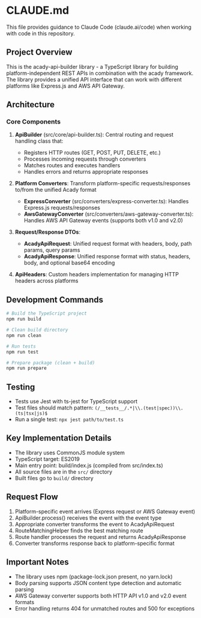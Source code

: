 # CLAUDE.md

This file provides guidance to Claude Code (claude.ai/code) when working with code in this repository.

## Project Overview

This is the acady-api-builder library - a TypeScript library for building platform-independent REST APIs in combination with the acady framework. The library provides a unified API interface that can work with different platforms like Express.js and AWS API Gateway.

## Architecture

### Core Components

1. **ApiBuilder** (src/core/api-builder.ts): Central routing and request handling class that:
   - Registers HTTP routes (GET, POST, PUT, DELETE, etc.)
   - Processes incoming requests through converters
   - Matches routes and executes handlers
   - Handles errors and returns appropriate responses

2. **Platform Converters**: Transform platform-specific requests/responses to/from the unified Acady format
   - **ExpressConverter** (src/converters/express-converter.ts): Handles Express.js requests/responses
   - **AwsGatewayConverter** (src/converters/aws-gateway-converter.ts): Handles AWS API Gateway events (supports both v1.0 and v2.0)

3. **Request/Response DTOs**:
   - **AcadyApiRequest**: Unified request format with headers, body, path params, query params
   - **AcadyApiResponse**: Unified response format with status, headers, body, and optional base64 encoding

4. **ApiHeaders**: Custom headers implementation for managing HTTP headers across platforms

## Development Commands

```bash
# Build the TypeScript project
npm run build

# Clean build directory
npm run clean

# Run tests
npm run test

# Prepare package (clean + build)
npm run prepare
```

## Testing

- Tests use Jest with ts-jest for TypeScript support
- Test files should match pattern: `(/__tests__/.*|\\.(test|spec))\\.(ts|tsx|js)$`
- Run a single test: `npx jest path/to/test.ts`

## Key Implementation Details

- The library uses CommonJS module system
- TypeScript target: ES2019
- Main entry point: build/index.js (compiled from src/index.ts)
- All source files are in the `src/` directory
- Built files go to `build/` directory

## Request Flow

1. Platform-specific event arrives (Express request or AWS Gateway event)
2. ApiBuilder.process() receives the event with the event type
3. Appropriate converter transforms the event to AcadyApiRequest
4. RouteMatchingHelper finds the best matching route
5. Route handler processes the request and returns AcadyApiResponse
6. Converter transforms response back to platform-specific format

## Important Notes

- The library uses npm (package-lock.json present, no yarn.lock)
- Body parsing supports JSON content type detection and automatic parsing
- AWS Gateway converter supports both HTTP API v1.0 and v2.0 event formats
- Error handling returns 404 for unmatched routes and 500 for exceptions